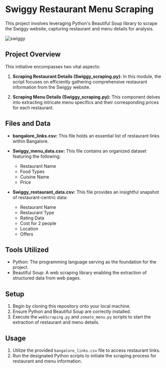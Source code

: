 # Swiggy Restaurant Menu Scraping

This project involves leveraging Python's Beautiful Soup library to scrape the Swiggy website, capturing restaurant and menu details for analysis.

![swiggy](https://github.com/96harsh52/Swiggy_restuarant_menu_scraping/assets/36518896/e8929b8d-e30a-4993-83a2-deedabce3dbe)

## Project Overview

This initiative encompasses two vital aspects:

1. **Scraping Restaurant Details (Swiggy_scraping.py):** In this module, the script focuses on efficiently gathering comprehensive restaurant information from the Swiggy website.

2. **Scraping Menu Details (Swiggy_scraping.py):** This component delves into extracting intricate menu specifics and their corresponding prices for each restaurant.

## Files and Data

- **bangalore_links.csv:** This file holds an essential list of restaurant links within Bangalore.

- **Swiggy_menu_data.csv:** This file contains an organized dataset featuring the following:

  - Restaurant Name
  - Food Types
  - Cuisine Name
  - Price

- **Swiggy_restaurant_data.csv:** This file provides an insightful snapshot of restaurant-centric data:

  - Restaurant Name
  - Restaurant Type
  - Rating Data
  - Cost for 2 people
  - Location
  - Offers

## Tools Utilized

- Python: The programming language serving as the foundation for the project.
- Beautiful Soup: A web scraping library enabling the extraction of structured data from web pages.

## Setup

1. Begin by cloning this repository onto your local machine.
2. Ensure Python and Beautiful Soup are correctly installed.
3. Execute the `webScraping.py` and `zomato_menu.py` scripts to start the extraction of restaurant and menu details.

## Usage

1. Utilize the provided `bangalore_links.csv` file to access restaurant links.
2. Run the designated Python scripts to initiate the scraping process for restaurant and menu information.
